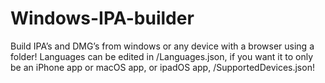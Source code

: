 # Windows-IPA-builder
Build IPA’s and DMG’s from windows or any device with a browser using a folder! Languages can be edited in /Languages.json, if you want it to only be an iPhone app or macOS app, or ipadOS app, /SupportedDevices.json!
